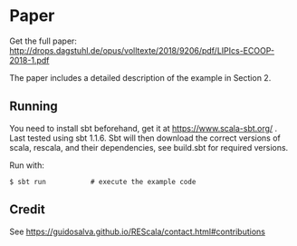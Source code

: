 # Paper

Get the full paper: http://drops.dagstuhl.de/opus/volltexte/2018/9206/pdf/LIPIcs-ECOOP-2018-1.pdf

The paper includes a detailed description of the example in Section 2. 


## Running

You need to install sbt beforehand, get it at https://www.scala-sbt.org/ .  Last tested using sbt 1.1.6.
Sbt will then download the correct versions of scala, rescala,
and their dependencies, see build.sbt for required versions.

Run with:

~~~
$ sbt run           # execute the example code
~~~

## Credit

See https://guidosalva.github.io/REScala/contact.html#contributions
